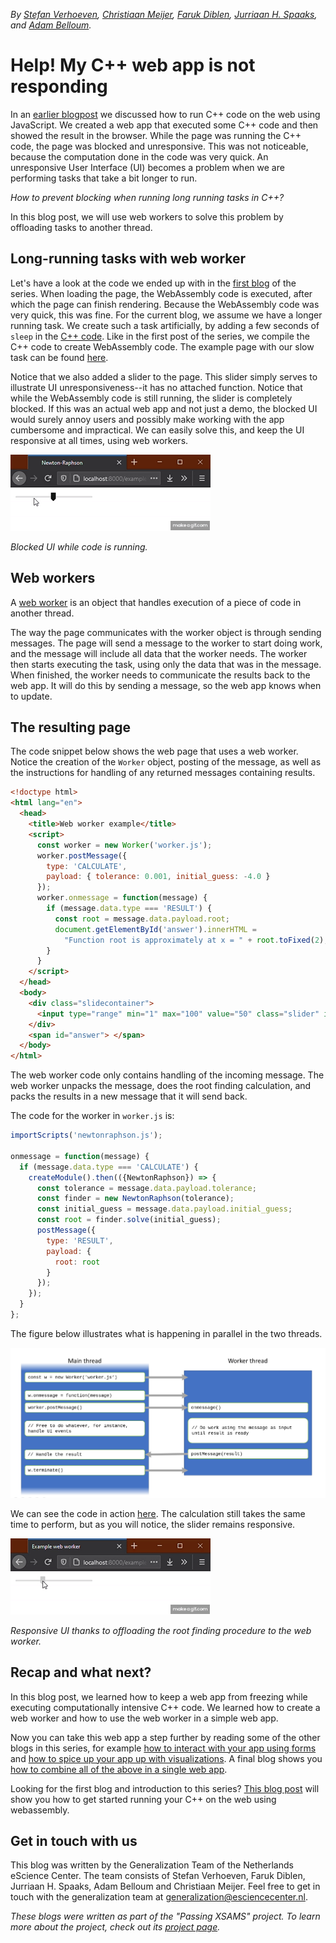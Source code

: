 _By [Stefan Verhoeven](https://orcid.org/0000-0002-5821-2060), [Christiaan Meijer](https://orcid.org/0000-0002-5529-5761), [Faruk Diblen](https://orcid.org/0000-0002-0989-929X),
[Jurriaan H. Spaaks](https://orcid.org/0000-0002-7064-4069), and [Adam Belloum](https://orcid.org/0000-0001-6306-6937)._

# Help! My C++ web app is not responding

In an [earlier blogpost](../webassembly/README.md) we discussed how to run C++ code on the web using JavaScript. We
created a web app that executed some C++ code and then showed the result in the browser. While the page was running the
C++ code, the page was blocked and unresponsive. This was not noticeable, because the computation done in the code was
very quick. An unresponsive User Interface (UI) becomes a problem when we are performing tasks that take a bit longer to
run.

_How to prevent blocking when running long running tasks in C++?_

In this blog post, we will use web workers to solve this problem by offloading tasks to another thread.

## Long-running tasks with web worker

Let's have a look at the code we ended up with in the [first blog](../webassembly/README.md) of the series. When loading
the page, the WebAssembly code is executed, after which the page can finish rendering. Because the WebAssembly code was
very quick, this was fine. For the current blog, we assume we have a longer running task. We create such a task
artificially, by adding a few seconds of `sleep` in the [C++ code](https://github.com/NLESC-JCER/run-cpp-on-web/blob/master/web-worker/newtonraphson.cpp). Like in the first post of the series, we compile the C++ code to create WebAssembly code. The
example page with our slow task can be found [here](https://nlesc-jcer.github.io/run-cpp-on-web/web-worker/example-blocking.html).

Notice that we also added a slider to the page. This slider simply serves to illustrate UI unresponsiveness--it has no attached
function. Notice that while the WebAssembly code is still running, the slider is completely blocked. If this was an
actual web app and not just a demo, the blocked UI would surely annoy users and possibly make working with the app
cumbersome and impractical. We can easily solve this, and keep the UI responsive at all times, using web workers.

![blocked ui](blocking.gif)

_Blocked UI while code is running._

## Web workers

A [web worker](https://developer.mozilla.org/en-US/docs/Web/API/Web_Workers_API) is an object that handles execution of
a piece of code in another thread.

The way the page communicates with the worker object is through sending messages. The page will send a message to the
worker to start doing work, and the message will include all data that the worker needs. The worker then starts
executing the task, using only the data that was in the message. When finished, the worker needs to communicate the
results back to the web app. It will do this by sending a message, so the web app knows when to update.

## The resulting page

The code snippet below shows the web page that uses a web worker. Notice the creation of the `Worker` object, posting of the
message, as well as the instructions for handling of any returned messages containing results.

```html
<!doctype html>
<html lang="en">
  <head>
    <title>Web worker example</title>
    <script>
      const worker = new Worker('worker.js');
      worker.postMessage({
        type: 'CALCULATE',
        payload: { tolerance: 0.001, initial_guess: -4.0 }
      });
      worker.onmessage = function(message) {
        if (message.data.type === 'RESULT') {
          const root = message.data.payload.root;
          document.getElementById('answer').innerHTML =
            "Function root is approximately at x = " + root.toFixed(2);
        }
      }
    </script>
  </head>
  <body>
    <div class="slidecontainer">
      <input type="range" min="1" max="100" value="50" class="slider" id="myRange">
    </div>
    <span id="answer"> </span>
  </body>
</html>
```

The web worker code only contains handling of the incoming message. The web worker unpacks the
message, does the root finding calculation, and packs the results in a new message that it will send back.

The code for the worker in `worker.js` is:

```js
importScripts('newtonraphson.js');

onmessage = function(message) {
  if (message.data.type === 'CALCULATE') {
    createModule().then(({NewtonRaphson}) => {
      const tolerance = message.data.payload.tolerance;
      const finder = new NewtonRaphson(tolerance);
      const initial_guess = message.data.payload.initial_guess;
      const root = finder.solve(initial_guess);
      postMessage({
        type: 'RESULT',
        payload: {
          root: root
        }
      });
    });
  }
};
```

The figure below illustrates what is happening in parallel in the two threads.

![threads](threads.png)

We can see the code in action
[here](https://nlesc-jcer.github.io/run-cpp-on-web/web-worker/example-web-worker.html). The calculation still takes
the same time to perform, but as you will notice, the slider remains responsive.

![responsive ui](web-worker.gif)

_Responsive UI thanks to offloading the root finding procedure to the web worker._

## Recap and what next?

In this blog post, we learned how to keep a web app from freezing while executing computationally intensive C++
code. We learned how to create a web worker and how to use the web worker in a simple web app.

Now you can take this web app a step further by reading some of the other blogs in this series, for example [how to interact with your app using forms](../react/README.md) and [how to spice up your app up with
visualizations](../vega/README.md). A final blog shows you [how to combine all of the above in a single web app](../kitchen-sink/README.md).

Looking for the first blog and introduction to this series? [This blog post](../webassembly/README.md) will show you how
to get started running your C++ on the web using webassembly.

## Get in touch with us


This blog was written by the Generalization Team of the Netherlands eScience Center.  The team consists of Stefan Verhoeven,
Faruk Diblen, Jurriaan H. Spaaks, Adam Belloum and Christiaan Meijer. Feel free to get in touch with the generalization
team at generalization@esciencecenter.nl.

_These blogs were written as part of the "Passing XSAMS" project. To learn more about the project, check out its
[project page](https://www.esciencecenter.nl/projects/passing-xsams/)._
